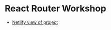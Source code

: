 # React Router Workshop

- [Netlify view of project](https://6744d77b330f672098cb9a38--dulcet-lolly-41978f.netlify.app/green) 
